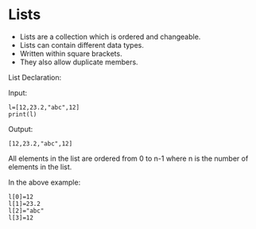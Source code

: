 # Lists

* Lists are a collection which is ordered and changeable.
* Lists can contain different data types.
* Written within square brackets.
* They also allow duplicate members.

List Declaration:

Input:
```
l=[12,23.2,"abc",12]
print(l)
```
Output:
```
[12,23.2,"abc",12]
```

All elements in the list are ordered from 0 to n-1 where n is the number of elements in the list.

In the above example:
```
l[0]=12
l[1]=23.2
l[2]="abc"
l[3]=12
```
